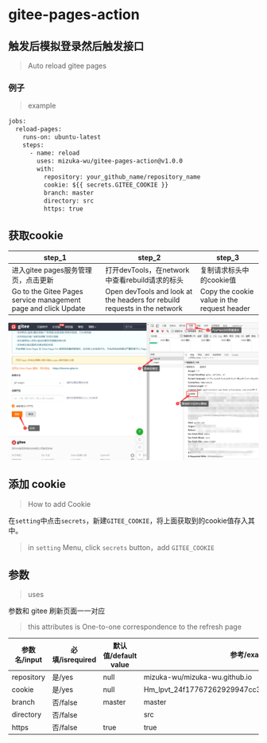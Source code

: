 # gitee-pages-action

## 触发后模拟登录然后触发接口

> Auto reload gitee pages

### 例子

> example

```
jobs:
  reload-pages:
    runs-on: ubuntu-latest
    steps:
      - name: reload
        uses: mizuka-wu/gitee-pages-action@v1.0.0
        with:
          repository: your_github_name/repository_name
          cookie: ${{ secrets.GITEE_COOKIE }}
          branch: master
          directory: src
          https: true
```

## 获取cookie

| step_1                                                       | step_2                                                       | step_3                                      |
| ------------------------------------------------------------ | ------------------------------------------------------------ | ------------------------------------------- |
| 进入gitee pages服务管理页，点击更新                          | 打开devTools，在network中查看rebuild请求的标头               | 复制请求标头中的cookie值                    |
| Go to the Gitee Pages service management page and click Update | Open devTools and look at the headers for rebuild requests in the network | Copy the cookie value in the request header |

![参考](./static/get-cookie-steps.png)


## 添加 cookie

> How to add Cookie

在`setting`中点击`secrets`，新建`GITEE_COOKIE`，将上面获取到的cookie值存入其中。

> in `setting` Menu, click `secrets` button，add `GITEE_COOKIE`

## 参数

> uses

参数和 gitee 刷新页面一一对应

> this attributes is One-to-one correspondence to the refresh page

<table>
  <thead>
    <tr>
      <th>参数名/input</th>
      <th>必填/isrequired</th>
      <th>默认值/default value</th>
      <th>参考/example</th>
    </tr>
  </thead>
  <tbody>
    <tr>
      <td>repository</td>
      <td>是/yes</td>
      <td>null</td>
      <td>mizuka-wu/mizuka-wu.github.io</td>
    </tr>
    <tr>
      <td>cookie</td>
      <td>是/yes</td>
      <td>null</td>
      <td>Hm_lpvt_24f17767262929947cc3631f99bfd274=1582869665;</td>
    </tr>
    <tr>
      <td>branch</td>
      <td>否/false</td>
      <td>master</td>
      <td>master</td>
    </tr>
    <tr>
      <td>directory</td>
      <td>否/false</td>
      <td></td>
      <td>src</td>
    </tr>
    <tr>
      <td>https</td>
      <td>否/false</td>
      <td>true</td>
      <td>true</td>
    </tr>
  </tbody>
</table>
